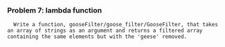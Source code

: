 ### Problem 7: lambda function

      Write a function, gooseFilter/goose_filter/GooseFilter, that takes an array of strings as an argument and returns a filtered array containing the same elements but with the 'geese' removed.
